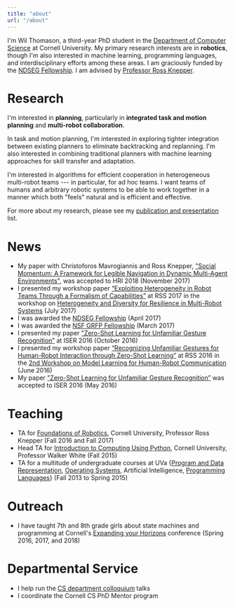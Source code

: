 ```yaml
---
title: "about"
url: "/about"
---
```


I'm Wil Thomason, a third-year PhD student in the [Department of Computer
Science](http://www.cs.cornell.edu) at Cornell University. My primary research interests are in
**robotics**, though I'm also interested in machine learning, programming languages, and
interdisciplinary efforts among these areas. I am graciously funded by the [NDSEG
Fellowship][ndseg]. I am advised by [Professor Ross Knepper][rak].

[rak]: http://www.cs.cornell.edu/~rak/
[ndseg]: https://ndseg.asee.org/

# Research

I'm interested in **planning**, particularly in **integrated task and motion planning** and
**multi-robot collaboration**.

In task and motion planning, I'm interested in exploring tighter integration between existing
planners to eliminate backtracking and replanning. I'm also interested in combining traditional
planners with machine learning approaches for skill transfer and adaptation.

I'm interested in algorithms for efficient cooperation in heterogeneous multi-robot teams --- in
particular, for ad hoc teams. I want teams of humans and arbitrary robotic systems to be able to
work together in a manner which both "feels" natural and is efficient and effective.

For more about my research, please see my [publication and presentation][pubs] list.

[pubs]: /publications

# News

- My paper with Christoforos Mavrogiannis and Ross Knepper, ["Social Momentum: A Framework for 
  Legible Navigation in Dynamic Multi-Agent Environments"](http://www.cmavrogiannis.com/docs/mavrogiannis_hri18_preprint.pdf), was accepted to HRI 2018 (November 2017)
- I presented my workshop paper [“Exploiting Heterogeneity in Robot Teams Through a Formalism of 
  Capabilities”](https://www.seas.upenn.edu/~prorok/rss2017/papers/Thomason_RSS-Workshop_ExtAbstract.pdf) 
  at RSS 2017 in the workshop on [Heterogeneity and Diversity for Resilience
in Multi-Robot Systems](https://www.seas.upenn.edu/~prorok/rss2017/) (July 2017)
- I was awarded the [NDSEG Fellowship][ndseg] (April 2017)
- I was awarded the [NSF GRFP Fellowship](https://www.nsfgrfp.org/) (March 2017)
- I presented my paper ["Zero-Shot Learning for Unfamiliar Gesture 
  Recognition”](https://wbthomason.github.io/papers/iser2016_unfamiliargestures.pdf) at ISER 2016 
  (October 2016)
- I presented my workshop paper [“Recognizing Unfamiliar Gestures for Human-Robot Interaction 
  through Zero-Shot 
  Learning”](http://www.ece.rochester.edu/projects/rail/mlhrc2016/papers/mlhrc-rss16-thomason.pdf) 
  at RSS 2016 in the [2nd Workshop on Model Learning for Human-Robot 
  Communication](http://www.ece.rochester.edu/projects/rail/mlhrc2016/) (June 2016)
- My paper ["Zero-Shot Learning for Unfamiliar Gesture 
  Recognition”](https://wbthomason.github.io/papers/iser2016_unfamiliargestures.pdf) was accepted to 
  ISER 2016 (May 2016)

# Teaching

- TA for [Foundations of Robotics](https://www.cs.cornell.edu/courses/cs4750/2017fa/), Cornell 
  University, Professor Ross Knepper (Fall 2016 and Fall 2017)
- Head TA for [Introduction to Computing Using 
  Python](https://www.cs.cornell.edu/courses/cs1110/2015fa/), Cornell University, Professor Walker 
  White (Fall 2015)
- TA for a multitude of undergraduate courses at UVa {[Program and Data 
  Representation](https://aaronbloomfield.github.io/pdr/README.html), [Operating 
  Systems](http://www.rust-class.org/), Artificial Intelligence, [Programming 
  Languages](https://www.cs.virginia.edu/~weimer/2015-4610/)} (Fall 2013 to Spring 2015)

# Outreach

-   I have taught 7th and 8th grade girls about state machines and programming at Cornell's
    [Expanding your Horizons](https://www.eyh.cornell.edu/) conference (Spring 2016, 2017, and 2018)


# Departmental Service

- I help run the [CS department colloquium](https://www.cs.cornell.edu/events/colloquium) talks
- I coordinate the Cornell CS PhD Mentor program
